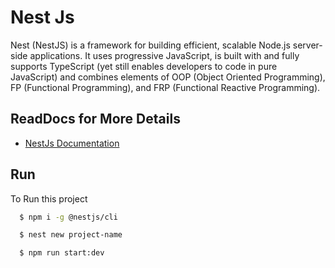 
# Nest Js

Nest (NestJS) is a framework for building efficient, scalable Node.js server-side applications. It uses progressive JavaScript, is built with and fully supports TypeScript (yet still enables developers to code in pure JavaScript) and combines elements of OOP (Object Oriented Programming), FP (Functional Programming), and FRP (Functional Reactive Programming).


## ReadDocs for More Details

 - [NestJs Documentation](https://docs.nestjs.com/)



## Run

To Run this project

```bash
  $ npm i -g @nestjs/cli
```
```bash
  $ nest new project-name
```
```bash
  $ npm run start:dev
```
